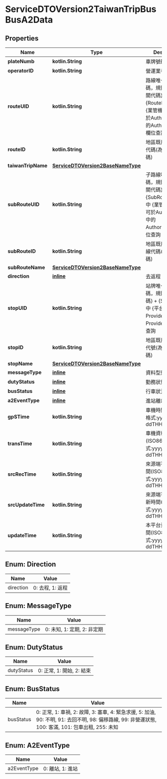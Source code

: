 
# ServiceDTOVersion2TaiwanTripBusBusA2Data

## Properties
Name | Type | Description | Notes
------------ | ------------- | ------------- | -------------
**plateNumb** | **kotlin.String** | 車牌號碼 | 
**operatorID** | **kotlin.String** | 營運業者代碼 |  [optional]
**routeUID** | **kotlin.String** | 路線唯一識別代碼，規則為 {業管機關代碼} + {RouteID}，其中 {業管機關代碼} 可於Authority API中的AuthorityCode欄位查詢 |  [optional]
**routeID** | **kotlin.String** | 地區既用中之路線代碼(為原資料內碼) |  [optional]
**taiwanTripName** | [**ServiceDTOVersion2BaseNameType**](ServiceDTOVersion2BaseNameType.md) |  |  [optional]
**subRouteUID** | **kotlin.String** | 子路線唯一識別代碼，規則為 {業管機關代碼} + {SubRouteID}，其中 {業管機關代碼} 可於Authority API中的AuthorityCode欄位查詢 |  [optional]
**subRouteID** | **kotlin.String** | 地區既用中之子路線代碼(為原資料內碼) |  [optional]
**subRouteName** | [**ServiceDTOVersion2BaseNameType**](ServiceDTOVersion2BaseNameType.md) |  |  [optional]
**direction** | [**inline**](#DirectionEnum) | 去返程 | 
**stopUID** | **kotlin.String** | 站牌唯一識別代碼，規則為 {平台代碼} + {StopID}，其中 {平台代碼} 可於Provider API中的ProviderCode欄位查詢 |  [optional]
**stopID** | **kotlin.String** | 地區既用中之站牌代號(為原資料內碼) |  [optional]
**stopName** | [**ServiceDTOVersion2BaseNameType**](ServiceDTOVersion2BaseNameType.md) |  |  [optional]
**messageType** | [**inline**](#MessageTypeEnum) | 資料型態種類 |  [optional]
**dutyStatus** | [**inline**](#DutyStatusEnum) | 勤務狀態 |  [optional]
**busStatus** | [**inline**](#BusStatusEnum) | 行車狀況 |  [optional]
**a2EventType** | [**inline**](#A2EventTypeEnum) | 進站離站 |  [optional]
**gpSTime** | **kotlin.String** | 車機時間(ISO8601格式:yyyy-MM-ddTHH:mm:sszzz) | 
**transTime** | **kotlin.String** | 車機資料傳輸時間(ISO8601格式:yyyy-MM-ddTHH:mm:sszzz) |  [optional]
**srcRecTime** | **kotlin.String** | 來源端平台接收時間(ISO8601格式:yyyy-MM-ddTHH:mm:sszzz) |  [optional]
**srcUpdateTime** | **kotlin.String** | 來源端平台資料更新時間(ISO8601格式:yyyy-MM-ddTHH:mm:sszzz) |  [optional]
**updateTime** | **kotlin.String** | 本平台資料更新時間(ISO8601格式:yyyy-MM-ddTHH:mm:sszzz) | 


<a name="DirectionEnum"></a>
## Enum: Direction
Name | Value
---- | -----
direction | 0: 去程, 1: 返程


<a name="MessageTypeEnum"></a>
## Enum: MessageType
Name | Value
---- | -----
messageType | 0: 未知, 1: 定期, 2: 非定期


<a name="DutyStatusEnum"></a>
## Enum: DutyStatus
Name | Value
---- | -----
dutyStatus | 0: 正常, 1: 開始, 2: 結束


<a name="BusStatusEnum"></a>
## Enum: BusStatus
Name | Value
---- | -----
busStatus | 0: 正常, 1: 車禍, 2: 故障, 3: 塞車, 4: 緊急求援, 5: 加油, 90: 不明, 91: 去回不明, 98: 偏移路線, 99: 非營運狀態, 100: 客滿, 101: 包車出租, 255: 未知


<a name="A2EventTypeEnum"></a>
## Enum: A2EventType
Name | Value
---- | -----
a2EventType | 0: 離站, 1: 進站



